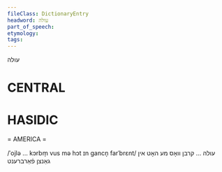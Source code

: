 ```yaml
---
fileClass: DictionaryEntry
headword: עולה
part_of_speech: 
etymology: 
tags: 
---
```

עולה

CENTRAL
========

HASIDIC
=======
= AMERICA = 

/ˈojlə ... kɔrbm̩ vus mə hɔt ɪn gancn̩ farˈbrɛnt/ עולה ... קרבן וואָס מע האָט אין גאַנצן פֿאַרברענט